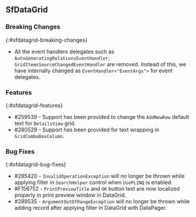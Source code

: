 ## SfDataGrid

### Breaking Changes
{:#sfdatagrid-breaking-changes}
* All the event handlers delegates such as `AutoGeneratingRelationsEventHandler`, `GridItemsSourceChangedEventHandler` are removed. Instead of this, we have internally changed as `EventHandler<"EventArgs">` for event delegates.

### Features
{:#sfdatagrid-features}
* \#259539 - Support has been provided to change the `AddNewRow` default text for `DetailsView` grid.
* \#280529 - Support has been provided for text wrapping in `GridComboBoxColumn`.

### Bug Fixes
{:#sfdatagrid-bug-fixes}

* \#285420 - `InvalidOperationException` will no longer be thrown while applying filter in `SearchHelper` control when `UsePLINQ` is enabled.
* \#F156752 - `PrintPreviewTitle` and `OK` button text are now localized properly in print preview window in DataGrid.
* \#289535 - `ArgumentOutOfRangeException` will no longer be thrown while adding record after applying filter in DataGrid with DataPager.
 